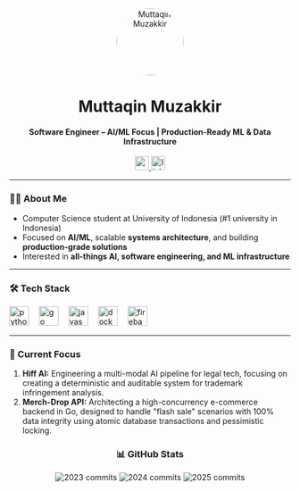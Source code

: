<div align="center">
  <a href="https://muttaqinmuzakkir.vercel.app/">
    <img src="https://avatars.githubusercontent.com/u/104199924?v=4" width="120" height="120" style="border-radius: 50%;" alt="Muttaqin Muzakkir" />
  </a>
  <h1 align="center">Muttaqin Muzakkir</h1>
  <h4 align="center">Software Engineer – AI/ML Focus | Production-Ready ML & Data Infrastructure</h4>
</div>

<div align="center">
  <a href="https://muttaqinmuzakkir.vercel.app/">
    <img src="https://img.shields.io/badge/Portfolio-Vercel-black?style=for-the-badge&logo=vercel" height="25" alt="portfolio" />
  </a>
  <a href="https://www.linkedin.com/in/muttaqin-muzakkir-01aba9280">
    <img src="https://img.shields.io/badge/LinkedIn-0077B5?style=for-the-badge&logo=linkedin&logoColor=white" height="25" alt="linkedin" />
  </a>
</div>

---

<h3>👨‍💻 About Me</h3>

* Computer Science student at University of Indonesia (#1 university in Indonesia) 
* Focused on **AI/ML**, scalable **systems architecture**, and building **production-grade solutions**
* Interested in **all-things AI, software engineering, and ML infrastructure**

---

<h3>🛠 Tech Stack</h3>

<div>
  <img src="https://cdn.jsdelivr.net/gh/devicons/devicon/icons/python/python-original.svg" height="35" alt="python" />
  <img width="10" />
  <img src="https://cdn.jsdelivr.net/gh/devicons/devicon/icons/go/go-original-wordmark.svg" height="35" alt="go" />
  <img width="10" />
  <img src="https://cdn.jsdelivr.net/gh/devicons/devicon/icons/javascript/javascript-original.svg" height="35" alt="javascript" />
  <img width="10" />
  <img src="https://cdn.jsdelivr.net/gh/devicons/devicon/icons/docker/docker-plain-wordmark.svg" height="35" alt="docker" />
  <img width="10" />
  <img src="https://cdn.jsdelivr.net/gh/devicons/devicon/icons/firebase/firebase-plain-wordmark.svg" height="35" alt="firebase" />
</div>

---

<h3 align="left">🔭 Current Focus</h3>
<p align="left">
<ol>
  <li><strong>Hiff AI:</strong> Engineering a multi-modal AI pipeline for legal tech, focusing on creating a deterministic and auditable system for trademark infringement analysis.</li>
  <li><strong>Merch-Drop API:</strong> Architecting a high-concurrency e-commerce backend in Go, designed to handle "flash sale" scenarios with 100% data integrity using atomic database transactions and pessimistic locking.</li>
</ol>
</p>

<h3 align="center">📊 GitHub Stats</h3>

<p align="center">
  <img src="https://img.shields.io/badge/2023-400%20commits-blue" alt="2023 commits">
  <img src="https://img.shields.io/badge/2024-1100%20commits-green" alt="2024 commits">
  <img src="https://img.shields.io/badge/2025-700%2B%20commits-yellow" alt="2025 commits">
</p>

